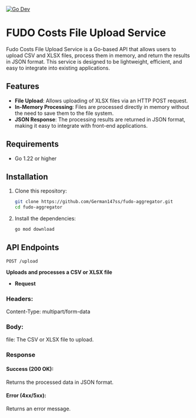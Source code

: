 [![Go Dev](https://pkg.go.dev/badge/www.linkedin.com/in/mendietagerman/.svg)](https://pkg.go.dev/www.linkedin.com/in/mendietagerman/)

# FUDO Costs File Upload Service

Fudo Costs File Upload Service is a Go-based API that allows users to upload CSV and XLSX files, process them in memory, and return the results in JSON format. This service is designed to be lightweight, efficient, and easy to integrate into existing applications.

## Features

- **File Upload**: Allows uploading of XLSX files via an HTTP POST request.
- **In-Memory Processing**: Files are processed directly in memory without the need to save them to the file system.
- **JSON Response**: The processing results are returned in JSON format, making it easy to integrate with front-end applications.

## Requirements

- Go 1.22 or higher

## Installation

1. Clone this repository:
   ```sh
   git clone https://github.com/German147ss/fudo-aggregator.git
   cd fudo-aggregator
   ```
2. Install the dependencies:
   ```sh
   go mod download
   ```

## API Endpoints

```POST /upload```

**Uploads and processes a CSV or XLSX file**

- **Request**

### Headers:

Content-Type: multipart/form-data

### Body:

file: The CSV or XLSX file to upload.

### Response

#### Success (200 OK):

Returns the processed data in JSON format.

#### Error (4xx/5xx):

Returns an error message.